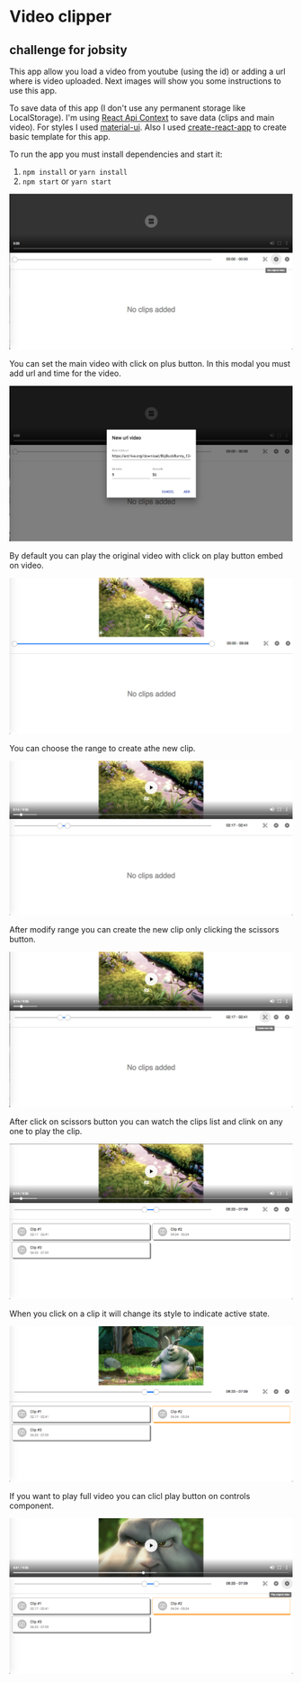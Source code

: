 # Video clipper
## challenge for jobsity

This app allow you load a video from youtube (using the id) or adding a url where is video uploaded. Next images will show you some instructions to use this app.

To save data of this app (I don't use any permanent storage like LocalStorage). I'm using [React Api Context](https://reactjs.org/docs/context.html) to save data (clips and main video). For styles I used [material-ui](https://material-ui.com/). Also I used [create-react-app](https://github.com/facebook/create-react-app) to create basic template for this app.

To run the app you must install dependencies and start it:

1. `npm install` or `yarn install`
2. `npm start` or `yarn start`

![App init](screenshots/1-init.png)

You can set the main video with click on plus button. In this modal you must add url and time for the video.

![New video](screenshots/2-modal-add-video.png)

By default you can play the original video with click on play button embed on video.

![Playing main video](screenshots/3-playing-full-video.png)

You can choose the range to create athe new clip.

![Select time to clip](screenshots/4-modify-time-to-clip.png)

After modify range you can create the new clip only clicking the scissors button.

![Add new clip](screenshots/5-create-clip.png)

After click on scissors button you can watch the clips list and clink on any one to play the clip.

![Clips list](screenshots/6-clips-list.png)

When you click on a clip it will change its style to indicate active state.

![Playin clip](screenshots/7-playing-clip.png)

If you want to play full video you can clicl play button on controls component.

![Play main video again](screenshots/8-play-original-video.png)
